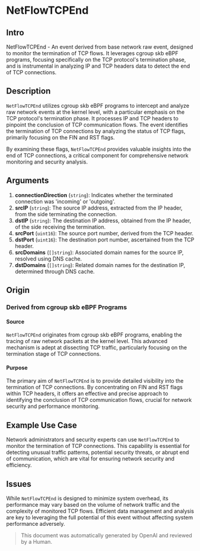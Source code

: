 
# NetFlowTCPEnd

## Intro

NetFlowTCPEnd - An event derived from base network raw event, designed to
monitor the termination of TCP flows. It leverages cgroup skb eBPF programs,
focusing specifically on the TCP protocol's termination phase, and is
instrumental in analyzing IP and TCP headers data to detect the end of TCP
connections.

## Description

`NetFlowTCPEnd` utilizes cgroup skb eBPF programs to intercept and analyze raw
network events at the kernel level, with a particular emphasis on the TCP
protocol's termination phase. It processes IP and TCP headers to pinpoint the
conclusion of TCP communication flows. The event identifies the termination of
TCP connections by analyzing the status of TCP flags, primarily focusing on the
FIN and RST flags.

By examining these flags, `NetFlowTCPEnd` provides valuable insights into the
end of TCP connections, a critical component for comprehensive network
monitoring and security analysis.

## Arguments

1. **connectionDirection** (`string`): Indicates whether the terminated connection was 'incoming' or 'outgoing'.
2. **srcIP** (`string`): The source IP address, extracted from the IP header, from the side terminating the connection.
3. **dstIP** (`string`): The destination IP address, obtained from the IP header, of the side receiving the termination.
4. **srcPort** (`uint16`): The source port number, derived from the TCP header.
5. **dstPort** (`uint16`): The destination port number, ascertained from the TCP header.
6. **srcDomains** (`[]string`): Associated domain names for the source IP, resolved using DNS cache.
7. **dstDomains** (`[]string`): Related domain names for the destination IP, determined through DNS cache.

## Origin

### Derived from cgroup skb eBPF Programs

#### Source

`NetFlowTCPEnd` originates from cgroup skb eBPF programs, enabling the tracing
of raw network packets at the kernel level. This advanced mechanism is adept at
dissecting TCP traffic, particularly focusing on the termination stage of TCP
connections.

#### Purpose

The primary aim of `NetFlowTCPEnd` is to provide detailed visibility into the
termination of TCP connections. By concentrating on FIN and RST flags within TCP
headers, it offers an effective and precise approach to identifying the
conclusion of TCP communication flows, crucial for network security and
performance monitoring.

## Example Use Case

Network administrators and security experts can use `NetFlowTCPEnd` to monitor
the termination of TCP connections. This capability is essential for detecting
unusual traffic patterns, potential security threats, or abrupt end of
communication, which are vital for ensuring network security and efficiency.

## Issues

While `NetFlowTCPEnd` is designed to minimize system overhead, its performance
may vary based on the volume of network traffic and the complexity of monitored
TCP flows. Efficient data management and analysis are key to leveraging the full
potential of this event without affecting system performance adversely.

> This document was automatically generated by OpenAI and reviewed by a Human.
